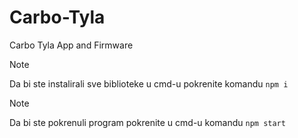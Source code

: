 # Carbo-Tyla
Carbo Tyla App and Firmware

> [!Note]
> Da bi ste instalirali sve biblioteke u cmd-u pokrenite komandu `npm i`

> [!Note]
> Da bi ste pokrenuli program pokrenite u cmd-u komandu `npm start`
